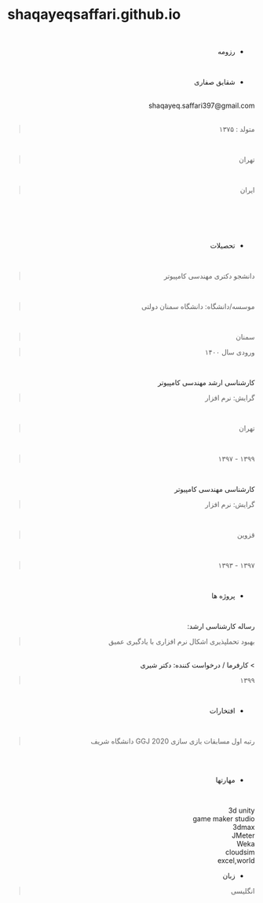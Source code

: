 # shaqayeqsaffari.github.io
<div dir="rtl">
<br/> 

 - رزومه

<br/> 

  
 - شقایق صفاری
<br/> 


 <div dir="rtl">
 shaqayeq.saffari397@gmail.com 
 <br/> 
  <br/> 
  
  >  متولد : ۱۳۷۵    
  <br/> 
  
  >  تهران  
  <br/> 
  
  >  ایران     
  <br/> 
         
 <br/> 
</div>
 

<br/> 
<br/> 

 - تحصیلات

<br/> 

 >  دانشجو دکتری مهندسی کامپیوتر

<br/> 
 
> موسسه/دانشگاه: دانشگاه سمنان دولتی
<br/> 
 
> سمنان
> <br/> 
 
> ورودی سال ۱۴۰۰
<br/> 

 کارشناسی ارشد مهندسی کامپیوتر
<br/> 
 
> گرایش: نرم افزار
<br/> 
 
> تهران
<br/> 
 
> ۱۳۹۹ - ۱۳۹۷
<br/> 

 کارشناسی مهندسی کامپیوتر
<br/> 
 
> گرایش: نرم افزار
<br/> 
 
> قزوین
<br/> 
 
> ۱۳۹۷ - ۱۳۹۳
<br/> 


 - پروژه ها
<br/> 


 رساله کارشناسی ارشد: 
<br/> 
> بهبود تحملپذیری اشکال نرم افزاری با یادگیری عمیق
<br/> 
> کارفرما / درخواست کننده: دکتر شیری
<br/> 

> ۱۳۹۹ 
<br/> 


 - افتخارات
<br/> 
 
>  رتبه اول مسابقات بازی سازی 2020 GGJ دانشگاه شریف
<br/> 
<br/> 
 
 - مهارتها
<br/> 


3d unity 
<br/> 
game maker studio 
<br/> 
3dmax
<br/> 
JMeter
<br/> 
Weka 
<br/> 
cloudsim 
<br/> 
excel,world 
<br/> 



 - زبان

> انگلیسی

